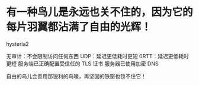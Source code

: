 # 有一种鸟儿是永远也关不住的，因为它的每片羽翼都沾满了自由的光辉！

hysteria2

无审计：不会限制访问任何东西
UDP：延迟更低耗时更短
0RTT：延迟更低耗时更短
服务端已正确配置受信任的 TLS 证书
服务器已使用加密 DNS







自由的鸟儿会善用那锐利的鸟喙，再坚固的铁窗也锁不住它！
